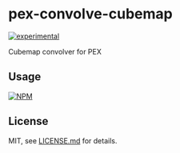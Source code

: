 # pex-convolve-cubemap

[![experimental](http://badges.github.io/stability-badges/dist/experimental.svg)](http://github.com/badges/stability-badges)

Cubemap convolver for PEX

## Usage

[![NPM](https://nodei.co/npm/pex-convolve-cubemap.png)](https://www.npmjs.com/package/pex-convolve-cubemap)

## License

MIT, see [LICENSE.md](http://github.com/vorg/pex-convolve-cubemap/blob/master/LICENSE.md) for details.
